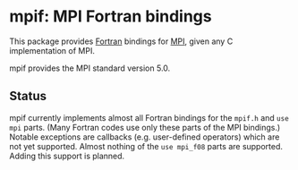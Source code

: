 # mpif: MPI Fortran bindings

This package provides [Fortran](https://en.wikipedia.org/wiki/Fortran)
bindings for [MPI](https://www.mpi-forum.org), given any C
implementation of MPI.

mpif provides the MPI standard version 5.0.

## Status

mpif currently implements almost all Fortran bindings for the `mpif.h`
and `use mpi` parts. (Many Fortran codes use only these parts of the
MPI bindings.) Notable exceptions are callbacks (e.g. user-defined
operators) which are not yet supported. Almost nothing of the `use
mpi_f08` parts are supported. Adding this support is planned.
